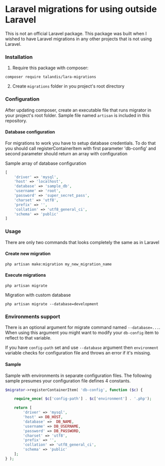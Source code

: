 # Laravel migrations for using outside Laravel

This is not an official Laravel package.
This package was built when I wished to have Laravel migrations in any other projects that is not using Laravel.

### Installation

1. Require this package with composer:
```
composer require talandis/lara-migrations
```

2. Create `migrations` folder in you project's root directory

### Configuration

After updating composer, create an executable file that runs migrator in your project's root folder.
Sample file named `artisan` is included in this repository.

#### Database configuration
	
For migrations to work you have to setup database credentials.
To do that you should call registerContainerItem with first parameter 'db-config' and second parameter should return an array with configuration

Sample array of database configuration
```php
[
    'driver' => 'mysql',
    'host' => 'localhost',
    'database' => 'sample_db',
    'username' => 'root',
    'password' => 'super_secret_pass',
    'charset' => 'utf8',
    'prefix' => '',
    'collation' => 'utf8_general_ci',
    'schema' => 'public'
]
```

### Usage

There are only two commands that looks completely the same as in Laravel

#### Create new migration

```
php artisan make:migration my_new_migration_name
```

#### Execute migrations

```
php artisan migrate
```

Migration with custom database

```
php artisan migrate --database=development
```

### Environments support

There is an optional argument for migrate command named `--database=...`. 
When using this argument you might want to modify your `db-config` item to reflect to that variable.

If you have `config-path` set and use `--database` argument then `environment` variable checks for configuration file and throws an error if it's missing.

#### Sample

Sample with environments in separate configuration files.
The following sample presumes your configuration file defines 4 constants.

```php
$migrator->registerContainerItem( 'db-config', function ($c) {

    require_once( $c['config-path'] . $c['environment'] . '.php');

    return [
	    'driver' => 'mysql',
	    'host' => DB_HOST,
	    'database' =>  DB_NAME,
	    'username' => DB_USERNAME,
	    'password' => DB_PASSWORD,
	    'charset' => 'utf8',
	    'prefix' => '',
	    'collation' => 'utf8_general_ci',
	    'schema' => 'public'
    ];
} );
```	
